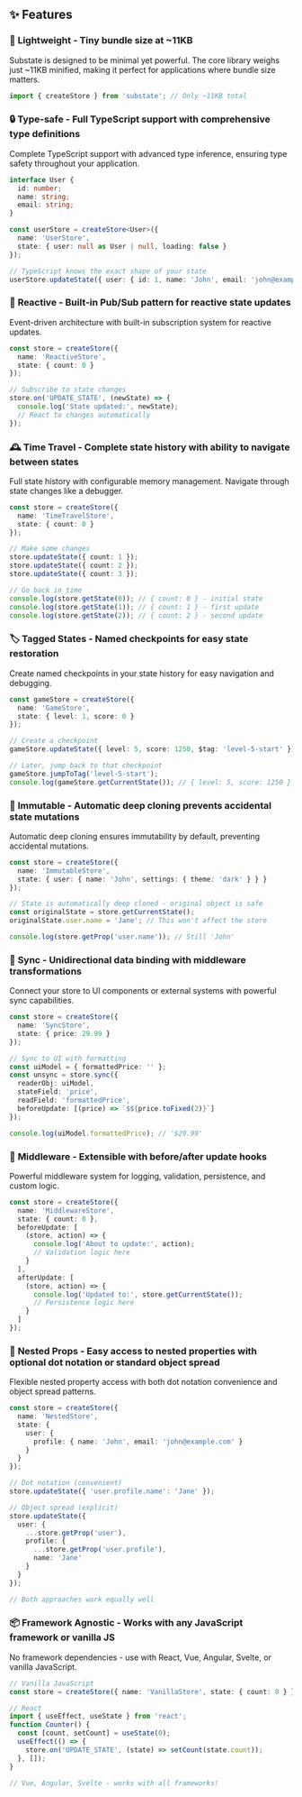 ## ✨ Features

### 🚀 **Lightweight** - Tiny bundle size at ~11KB
Substate is designed to be minimal yet powerful. The core library weighs just ~11KB minified, making it perfect for applications where bundle size matters.

```typescript
import { createStore } from 'substate'; // Only ~11KB total
```

### 🔒 **Type-safe** - Full TypeScript support with comprehensive type definitions
Complete TypeScript support with advanced type inference, ensuring type safety throughout your application.

```typescript
interface User {
  id: number;
  name: string;
  email: string;
}

const userStore = createStore<User>({
  name: 'UserStore',
  state: { user: null as User | null, loading: false }
});

// TypeScript knows the exact shape of your state
userStore.updateState({ user: { id: 1, name: 'John', email: 'john@example.com' } });
```

### 🔄 **Reactive** - Built-in Pub/Sub pattern for reactive state updates
Event-driven architecture with built-in subscription system for reactive updates.

```typescript
const store = createStore({
  name: 'ReactiveStore',
  state: { count: 0 }
});

// Subscribe to state changes
store.on('UPDATE_STATE', (newState) => {
  console.log('State updated:', newState);
  // React to changes automatically
});
```

### 🕰️ **Time Travel** - Complete state history with ability to navigate between states
Full state history with configurable memory management. Navigate through state changes like a debugger.

```typescript
const store = createStore({
  name: 'TimeTravelStore',
  state: { count: 0 }
});

// Make some changes
store.updateState({ count: 1 });
store.updateState({ count: 2 });
store.updateState({ count: 3 });

// Go back in time
console.log(store.getState(0)); // { count: 0 } - initial state
console.log(store.getState(1)); // { count: 1 } - first update
console.log(store.getState(2)); // { count: 2 } - second update
```

### 🏷️ **Tagged States** - Named checkpoints for easy state restoration
Create named checkpoints in your state history for easy navigation and debugging.

```typescript
const gameStore = createStore({
  name: 'GameStore',
  state: { level: 1, score: 0 }
});

// Create a checkpoint
gameStore.updateState({ level: 5, score: 1250, $tag: 'level-5-start' });

// Later, jump back to that checkpoint
gameStore.jumpToTag('level-5-start');
console.log(gameStore.getCurrentState()); // { level: 5, score: 1250 }
```

### 🎯 **Immutable** - Automatic deep cloning prevents accidental state mutations
Automatic deep cloning ensures immutability by default, preventing accidental mutations.

```typescript
const store = createStore({
  name: 'ImmutableStore',
  state: { user: { name: 'John', settings: { theme: 'dark' } } }
});

// State is automatically deep cloned - original object is safe
const originalState = store.getCurrentState();
originalState.user.name = 'Jane'; // This won't affect the store

console.log(store.getProp('user.name')); // Still 'John'
```

### 🔗 **Sync** - Unidirectional data binding with middleware transformations
Connect your store to UI components or external systems with powerful sync capabilities.

```typescript
const store = createStore({
  name: 'SyncStore',
  state: { price: 29.99 }
});

// Sync to UI with formatting
const uiModel = { formattedPrice: '' };
const unsync = store.sync({
  readerObj: uiModel,
  stateField: 'price',
  readField: 'formattedPrice',
  beforeUpdate: [(price) => `$${price.toFixed(2)}`]
});

console.log(uiModel.formattedPrice); // '$29.99'
```

### 🎪 **Middleware** - Extensible with before/after update hooks
Powerful middleware system for logging, validation, persistence, and custom logic.

```typescript
const store = createStore({
  name: 'MiddlewareStore',
  state: { count: 0 },
  beforeUpdate: [
    (store, action) => {
      console.log('About to update:', action);
      // Validation logic here
    }
  ],
  afterUpdate: [
    (store, action) => {
      console.log('Updated to:', store.getCurrentState());
      // Persistence logic here
    }
  ]
});
```

### 🌳 **Nested Props** - Easy access to nested properties with optional dot notation or standard object spread
Flexible nested property access with both dot notation convenience and object spread patterns.

```typescript
const store = createStore({
  name: 'NestedStore',
  state: {
    user: {
      profile: { name: 'John', email: 'john@example.com' }
    }
  }
});

// Dot notation (convenient)
store.updateState({ 'user.profile.name': 'Jane' });

// Object spread (explicit)
store.updateState({
  user: {
    ...store.getProp('user'),
    profile: {
      ...store.getProp('user.profile'),
      name: 'Jane'
    }
  }
});

// Both approaches work equally well
```

### 📦 **Framework Agnostic** - Works with any JavaScript framework or vanilla JS
No framework dependencies - use with React, Vue, Angular, Svelte, or vanilla JavaScript.

```typescript
// Vanilla JavaScript
const store = createStore({ name: 'VanillaStore', state: { count: 0 } });

// React
import { useEffect, useState } from 'react';
function Counter() {
  const [count, setCount] = useState(0);
  useEffect(() => {
    store.on('UPDATE_STATE', (state) => setCount(state.count));
  }, []);
}

// Vue, Angular, Svelte - works with all frameworks!
```

